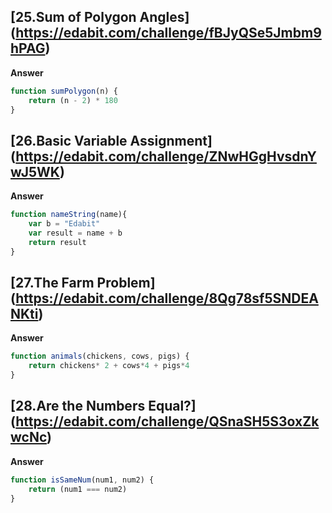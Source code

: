 ## [25.Sum of Polygon Angles] (https://edabit.com/challenge/fBJyQSe5Jmbm9hPAG)
**Answer**
```js
function sumPolygon(n) {
	return (n - 2) * 180
}
```

## [26.Basic Variable Assignment] (https://edabit.com/challenge/ZNwHGgHvsdnYwJ5WK)
**Answer**
```js 
function nameString(name){
	var b = "Edabit"
	var result = name + b
  	return result
}

```

## [27.The Farm Problem] (https://edabit.com/challenge/8Qg78sf5SNDEANKti)
**Answer**

```js
function animals(chickens, cows, pigs) {
	return chickens* 2 + cows*4 + pigs*4
}

```


## [28.Are the Numbers Equal?] (https://edabit.com/challenge/QSnaSH5S3oxZkwcNc)
**Answer**

```js
function isSameNum(num1, num2) {
	return (num1 === num2)
}


```